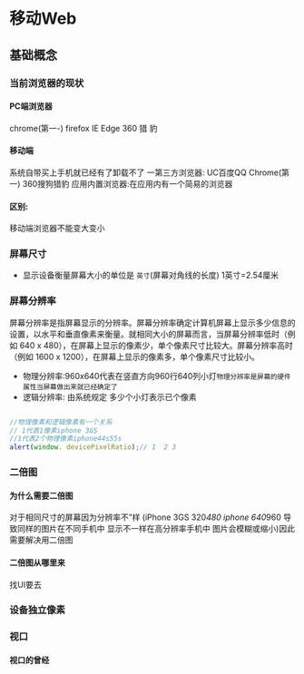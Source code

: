 # 移动Web
## 基础概念
### 当前浏览器的现状

#### PC端浏览器
chrome(第一-) firefox IE Edge 360 猎 豹
#### 移动端
系统自带买上手机就已经有了卸载不了
一第三方浏览器: UC百度QQ Chrome(第一) 360搜狗猎豹
应用内置浏览器:在应用内有一个简易的浏览器
#### 区别:
移动端浏览器不能变大变小

### 屏幕尺寸
 - 显示设备衡量屏幕大小的单位是 `英寸`(屏幕对角线的长度)     1英寸=2.54厘米
### 屏幕分辨率
屏幕分辨率是指屏幕显示的分辨率。屏幕分辨率确定计算机屏幕上显示多少信息的设置，以水平和垂直像素来衡量。就相同大小的屏幕而言，当屏幕分辨率低时（例如 640 x 480），在屏幕上显示的像素少，单个像素尺寸比较大。屏幕分辨率高时（例如 1600 x 1200），在屏幕上显示的像素多，单个像素尺寸比较小。

 - 物理分辨率:960x640代表在竖直方向960行640列小灯`物理分辨率是屏幕的硬件属性当屏幕做出来就已经确定了`
 - 逻辑分辨率: 由系统规定 多少个小灯表示已个像素 
```js

//物理像素和逻辑像素有一个关系
// 1代表1像素iphone 3GS
//1代表2个物理像素iphone44s55s
alert(window. devicePixelRatio);// 1  2 3     
```

### 二倍图

#### 为什么需要二倍图

对于相同尺寸的屏幕因为分辨率不”样 (iPhone 3GS 320*480 iphone 640*960 导致同样的图片在不同手机中 显示不一样在高分辨率手机中 图片会模糊或缩小)因此需要解决用二倍图

#### 二倍图从哪里来

找UI要去

### 设备独立像素

### 视口

#### 视口的曾经



